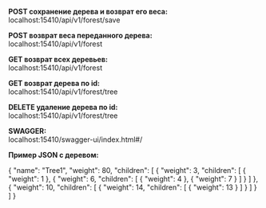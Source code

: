 **POST сохранение дерева и возврат его веса:**  
localhost:15410/api/v1/forest/save

**POST возврат веса переданного дерева:**  
localhost:15410/api/v1/forest

**GET возврат всех деревьев:**  
localhost:15410/api/v1/forest

**GET возврат дерева по id:**  
localhost:15410/api/v1/forest/tree

**DELETE удаление дерева по id:**  
localhost:15410/api/v1/forest/tree

**SWAGGER:**  
localhost:15410/swagger-ui/index.html#/





**Пример JSON с деревом:**

{ 
"name": "Tree1",
"weight": 80,
"children": [
{
"weight": 3,
"children": [
{
"weight": 1
},
{
"weight": 6,
"children": [
{
"weight": 4
},
{
"weight": 7
}
]
}
]
},
{
"weight": 10,
"children": [
{
"weight": 14,
"children": [
{
"weight": 13
}
]
}
]
}
]
}
